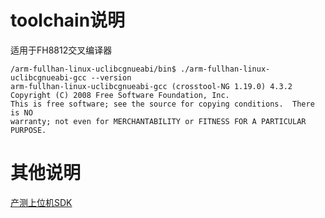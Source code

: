 # toolchain说明

适用于FH8812交叉编译器
```shell
/arm-fullhan-linux-uclibcgnueabi/bin$ ./arm-fullhan-linux-uclibcgnueabi-gcc --version
arm-fullhan-linux-uclibcgnueabi-gcc (crosstool-NG 1.19.0) 4.3.2
Copyright (C) 2008 Free Software Foundation, Inc.
This is free software; see the source for copying conditions.  There is NO
warranty; not even for MERCHANTABILITY or FITNESS FOR A PARTICULAR PURPOSE.

```

# 其他说明

[产测上位机SDK](https://github.com/TuyaInc/TUYA_PTS_SDK/)
